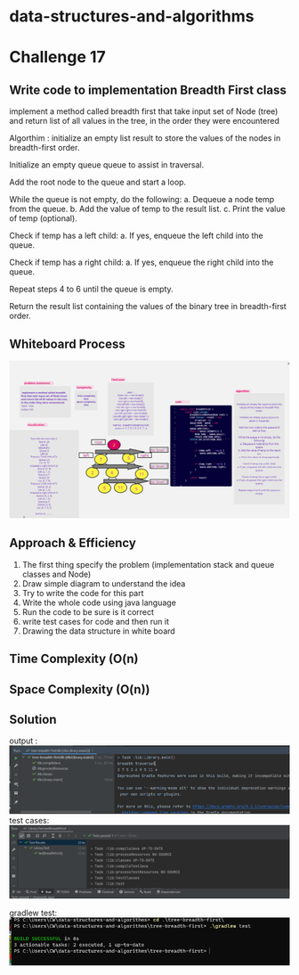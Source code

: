 # data-structures-and-algorithms

# Challenge 17
<!-- Description of the challenge -->
## Write code to implementation  Breadth First class
implement  a method called breadth first that take input set of Node (tree) 
and return list of all values in the tree, in the order they were encountered

Algorthim :
initialize an empty list result to store the values of the nodes in breadth-first order.

Initialize an empty queue queue to assist in traversal.

Add the root node to the queue and start a loop.

While the queue is not empty, do the following:
a. Dequeue a node temp from the queue.
b. Add the value of temp to the result list.
c. Print the value of temp (optional).

Check if temp has a left child:
a. If yes, enqueue the left child into the queue.

Check if temp has a right child:
a. If yes, enqueue the right child into the queue.

Repeat steps 4 to 6 until the queue is empty.

Return the result list containing the values of the binary tree in breadth-first order.




## Whiteboard Process
<!-- Embedded whiteboard image -->
![image (45).png](pic%2Fimage%20%2845%29.png)

## Approach & Efficiency
<!-- What approach did you take? Why? What is the Big O space/time for this approach? -->
1. The first thing specify the problem (implementation stack and queue classes and Node)
2. Draw simple diagram to understand the idea
3. Try to write the code for this part
4. Write the whole code using java language
5. Run the code to be sure is it correct
6. write test cases for code and then run it
7. Drawing the data structure in white board




## Time Complexity (O(n)
## Space Complexity (O(n))


## Solution
<!-- Show how to run your code,and examples of it in action -->
output :
![out17.PNG](pic%2Fout17.PNG)
test cases:
![testcase.PNG](pic%2Ftestcase.PNG)

gradlew test:
![gradlew17.PNG](pic%2Fgradlew17.PNG)

